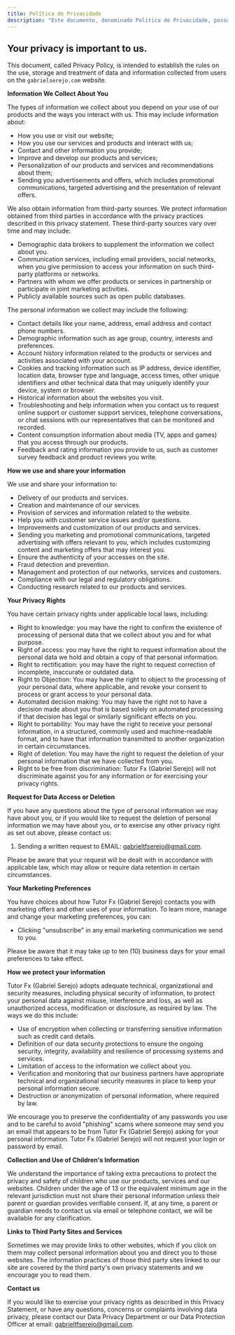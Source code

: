 ```yaml
---
title: Política de Privacidade
description: "Este documento, denominado Política de Privacidade, possui finalidade de estabelecer as regras sobre o uso, armazenamento e tratamento dos dados e informações coletadas dos usuários no site `gabrielserejo.com`"
---
```

<v-container>


## Your privacy is important to us.


This document, called Privacy Policy, is intended to establish the rules on the use, storage and treatment of data and information collected from users on the `gabrielserejo.com` website.

**Information We Collect About You**

The types of information we collect about you depend on your use of our products and the ways you interact with us. This may include information about:

- How you use or visit our website;
- How you use our services and products and interact with us;
- Contact and other information you provide;
- Improve and develop our products and services;
- Personalization of our products and services and recommendations about them;
- Sending you advertisements and offers, which includes promotional communications, targeted advertising and the presentation of relevant offers.

We also obtain information from third-party sources. We protect information obtained from third parties in accordance with the privacy practices described in this privacy statement. These third-party sources vary over time and may include:

- Demographic data brokers to supplement the information we collect about you.
- Communication services, including email providers, social networks, when you give permission to access your information on such third-party platforms or networks.
- Partners with whom we offer products or services in partnership or participate in joint marketing activities.
- Publicly available sources such as open public databases.

The personal information we collect may include the following:

- Contact details like your name, address, email address and contact phone numbers.
- Demographic information such as age group, country, interests and preferences.
- Account history information related to the products or services and activities associated with your account.
- Cookies and tracking information such as IP address, device identifier, location data, browser type and language, access times, other unique identifiers and other technical data that may uniquely identify your device, system or browser.
- Historical information about the websites you visit.
- Troubleshooting and help information when you contact us to request online support or customer support services, telephone conversations, or chat sessions with our representatives that can be monitored and recorded.
- Content consumption information about media (TV, apps and games) that you access through our products.
- Feedback and rating information you provide to us, such as customer survey feedback and product reviews you write.

**How ​​we use and share your information**

We use and share your information to:

- Delivery of our products and services.
- Creation and maintenance of our services.
- Provision of services and information related to the website.
- Help you with customer service issues and/or questions.
- Improvements and customization of our products and services.
- Sending you marketing and promotional communications, targeted advertising with offers relevant to you, which includes customizing content and marketing offers that may interest you.
- Ensure the authenticity of your accesses on the site.
- Fraud detection and prevention.
- Management and protection of our networks, services and customers.
- Compliance with our legal and regulatory obligations.
- Conducting research related to our products and services.

**Your Privacy Rights**

You have certain privacy rights under applicable local laws, including:

- Right to knowledge: you may have the right to confirm the existence of processing of personal data that we collect about you and for what purpose.
- Right of access: you may have the right to request information about the personal data we hold and obtain a copy of that personal information.
- Right to rectification: you may have the right to request correction of incomplete, inaccurate or outdated data.
- Right to Objection: You may have the right to object to the processing of your personal data, where applicable, and revoke your consent to process or grant access to your personal data.
- Automated decision making: You may have the right not to have a decision made about you that is based solely on automated processing if that decision has legal or similarly significant effects on you.
- Right to portability: You may have the right to receive your personal information, in a structured, commonly used and machine-readable format, and to have that information transmitted to another organization in certain circumstances.
- Right of deletion: You may have the right to request the deletion of your personal information that we have collected from you.
- Right to be free from discrimination: Tutor Fx (Gabriel Serejo) will not discriminate against you for any information or for exercising your privacy rights.

**Request for Data Access or Deletion**

If you have any questions about the type of personal information we may have about you, or if you would like to request the deletion of personal information we may have about you, or to exercise any other privacy right as set out above, please contact us:

1. Sending a written request to EMAIL: <gabrieltfserejo@gmail.com>.

Please be aware that your request will be dealt with in accordance with applicable law, which may allow or require data retention in certain circumstances.

**Your Marketing Preferences**

You have choices about how Tutor Fx (Gabriel Serejo) contacts you with marketing offers and other uses of your information. To learn more, manage and change your marketing preferences, you can:

- Clicking "unsubscribe" in any email marketing communication we send to you.

Please be aware that it may take up to ten (10) business days for your email preferences to take effect.

**How ​​we protect your information**

Tutor Fx (Gabriel Serejo) adopts adequate technical, organizational and security measures, including physical security of information, to protect your personal data against misuse, interference and loss, as well as unauthorized access, modification or disclosure, as required by law. The ways we do this include:

- Use of encryption when collecting or transferring sensitive information such as credit card details.
- Definition of our data security protections to ensure the ongoing security, integrity, availability and resilience of processing systems and services.
- Limitation of access to the information we collect about you.
- Verification and monitoring that our business partners have appropriate technical and organizational security measures in place to keep your personal information secure.
- Destruction or anonymization of personal information, where required by law.

We encourage you to preserve the confidentiality of any passwords you use and to be careful to avoid "phishing" scams where someone may send you an email that appears to be from Tutor Fx (Gabriel Serejo) asking for your personal information. Tutor Fx (Gabriel Serejo) will not request your login or password by email.

**Collection and Use of Children's Information**

We understand the importance of taking extra precautions to protect the privacy and safety of children who use our products, services and our websites. Children under the age of 13 or the equivalent minimum age in the relevant jurisdiction must not share their personal information unless their parent or guardian provides verifiable consent. If, at any time, a parent or guardian needs to contact us via email or telephone contact, we will be available for any clarification.

**Links to Third Party Sites and Services**

Sometimes we may provide links to other websites, which if you click on them may collect personal information about you and direct you to those websites. The information practices of those third party sites linked to our site are covered by the third party's own privacy statements and we encourage you to read them.

**Contact us**

If you would like to exercise your privacy rights as described in this Privacy Statement, or have any questions, concerns or complaints involving data privacy, please contact our Data Privacy Department or our Data Protection Officer at email: <gabrieltfserejo@gmail.com>.

</v-container>
